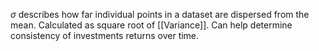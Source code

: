 $\sigma$ describes how far individual points in a dataset are dispersed from the mean.
Calculated as square root of [[Variance]]. Can help determine consistency of investments returns over time.

